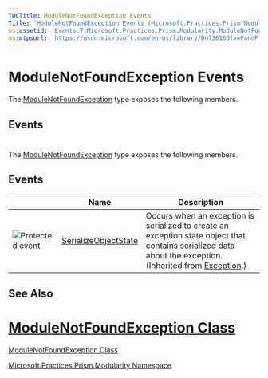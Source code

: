 ```yaml
---
TOCTitle: ModuleNotFoundException Events
Title: 'ModuleNotFoundException Events (Microsoft.Practices.Prism.Modularity)'
ms:assetid: 'Events.T:Microsoft.Practices.Prism.Modularity.ModuleNotFoundException'
ms:mtpsurl: 'https://msdn.microsoft.com/en-us/library/Dn736160(v=PandP.50)'
---
```


# ModuleNotFoundException Events

The [ModuleNotFoundException](https://msdn.microsoft.com/en-us/library/microsoft.practices.prism.modularity.modulenotfoundexception(v=pandp.50)) type exposes the following members.

## Events
# 
The [ModuleNotFoundException](https://msdn.microsoft.com/library/microsoft.practices.prism.modularity.modulenotfoundexception) type exposes the following members.

## Events

<span id="eventTableToggle"></span>

<table>

<thead>
<tr class="header">
<th> </th>
<th>Name</th>
<th>Description</th>
</tr>
</thead>
<tbody>
<tr class="odd">
<td><img src="https://msdn.microsoft.com/en-us/Dn736160.protevent(en-us,PandP.50).gif" title="Protected event" /></td>
<td><a href="http://msdn.microsoft.com/en-us/library/ee332915">SerializeObjectState</a></td>
<td><div class="summary">
Occurs when an exception is serialized to create an exception state object that contains serialized data about the exception.
</div>
(Inherited from <a href="http://msdn.microsoft.com/en-us/library/c18k6c59">Exception</a>.)</td>
</tr>
</tbody>
</table>

## See Also

# [ModuleNotFoundException Class](https://msdn.microsoft.com/en-us/library/microsoft.practices.prism.modularity.modulenotfoundexception(v=pandp.50))

[ModuleNotFoundException Class](https://msdn.microsoft.com/library/microsoft.practices.prism.modularity.modulenotfoundexception)

[Microsoft.Practices.Prism.Modularity Namespace](https://msdn.microsoft.com/en-us/library/microsoft.practices.prism.modularity(v=pandp.50))
